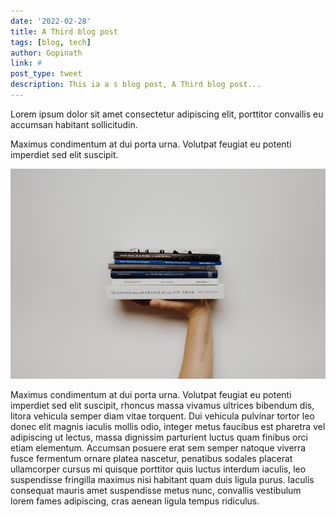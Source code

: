 ```yaml
---
date: '2022-02-28'
title: A Third blog post
tags: [blog, tech]
author: Gopinath
link: #
post_type: tweet
description: This ia a s blog post, A Third blog post...
---
```


Lorem ipsum dolor sit amet consectetur adipiscing elit, porttitor convallis eu accumsan habitant sollicitudin.

Maximus condimentum at dui porta urna. Volutpat feugiat eu potenti imperdiet sed elit suscipit.

![](static/images/books.jpg "Books to read")

Maximus condimentum at dui porta urna. Volutpat feugiat eu potenti imperdiet sed elit suscipit, rhoncus massa vivamus ultrices bibendum dis, litora vehicula semper diam vitae torquent. Dui vehicula pulvinar tortor leo donec elit magnis iaculis mollis odio, integer metus faucibus est pharetra vel adipiscing ut lectus, massa dignissim parturient luctus quam finibus orci etiam elementum. Accumsan posuere erat sem semper natoque viverra fusce fermentum ornare platea nascetur, penatibus sodales placerat ullamcorper cursus mi quisque porttitor quis luctus interdum iaculis, leo suspendisse fringilla maximus nisi habitant quam duis ligula purus. Iaculis consequat mauris amet suspendisse metus nunc, convallis vestibulum lorem fames adipiscing, cras aenean ligula tempus ridiculus.